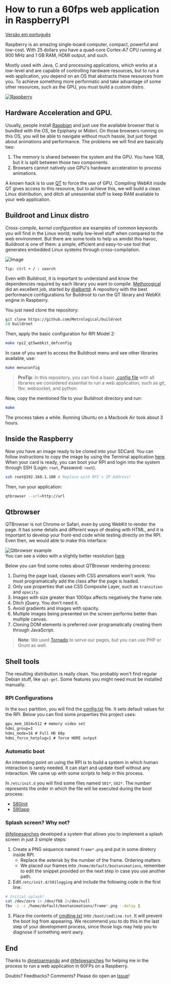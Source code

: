 # How to run a 60fps web application in RaspberryPI

[Versão em português](https://github.com/zehfernandes/rpi-webapplication/blob/master/README_pt.md)

Raspberry is an amazing single-board computer, compact, powerful and low-cost. With 25 dollars you have a quad-core Cortex-A7 CPU running at 900 MHz and 1 GB RAM, HDMI output, and such.

Mostly used with Java, C and processing applications, which works at a low-level and are capable of controlling hardware resources, but to run a web application, you depend on an OS that abstracts these resources from you. To achieve something more performatic and take advantage of some other resources, such as the GPU, you must build a custom distro.

[![Raspberry](https://dl.dropboxusercontent.com/u/8015936/D3/raspa.jpg)](https://dl.dropboxusercontent.com/u/8015936/D3/rasp.mp4)

## Hardware Acceleration and GPU.

Usually, people install [Raspbian](https://www.raspbian.org/) and just use the available browser that is bundled with the OS, be Epiphany or Midori. On those browsers running on this OS, you will be able to navigate without much hassle, but just forget about animations and performance. The problems we will find are basically two:

1. The memory is shared between the system and the GPU. You have 1GB, but it is split between those two components.
2. Browsers cannot natively use GPU's hardware acceleration to process animations.

A known hack is to use [QT](https://en.wikipedia.org/wiki/Qt_(software)) to force the use of GPU. Compiling WebKit inside QT gives access to this resource, but to achieve this, we will build a clean Linux distribution, and ditch all unessential stuff to keep RAM available to your web application.

## Buildroot and Linux distro

_Cross-compile_, _kernel configuration_ are examples of common keywords you will find in the Linux world; really low-level stuff when compared to the web environment. But there are some tools to help us amidst this havoc, Buildroot is one of them: a simple, efficient and easy-to-use tool that generates embedded Linux systems through cross-compilation.

![Image](http://cellux.github.io/articles/diy-linux-with-buildroot-part-1/buildroot.png)

```
Tip: ctrl + / : search
```

Even with Buildroot, it is important to understand and know the dependencies required by each library you want to compile.
[Methorogical](https://github.com/Metrological/buildroot) did an excellent job, started by [@albertd](https://github.com/albertd): A repository with the best performance configurations for Buildroot to run the QT library and WebKit engine in Raspberry.

You just need clone the repository:

```sh
git clone https://github.com/Metrological/buildroot
cd buildroot
```

Then, apply the basic configuration for RPI Model 2:

```sh
make rpi2_qt5webkit_defconfig
```

In case of you want to access the Buildroot menu and see other libraries available, use:

```sh
make menuconfig
```

> **ProTip**: In this repository, you can find a basic [.config file](https://github.com/zehfernandes/rpi-webapplication/blob/master/snippets/.config) with all libraries we considered essential to run a web application, such as git, fbv, websocket, and python.

Now, copy the mentioned file to your Buildroot directory and run:

```sh
make
```

The process takes a while. Running Ubuntu on a Macbook Air took about 3 hours.

## Inside the Raspberry

Now you have an image ready to be cloned into your SDCard. You can follow instructions to copy the image by using the Terminal application [here](https://github.com/Metrological/buildroot#deploying-on-a-raspberry-pi-2).
When your card is ready, you can boot your RPI and login into the system through SSH (Login: `root`, Password: `root`).

```sh
ssh root@192.168.1.100 # Replace with RPI's IP Address!
```

Then, run your application:

```sh
qtbrowser --url=http://url
```

## Qtbrowser

QTBrowser is not Chrome or Safari, even by using WebKit to render the page. It has some details and different ways of dealing with HTML, and it is important to develop your front-end code while testing directly on the RPI. Even then, we would able to make this interface:

![Qtbrowser example](https://dl.dropboxusercontent.com/u/262919/rpi-60fps-demo.gif)<br/>
You can see a video with a slightly better resolution [here](https://dl.dropboxusercontent.com/u/8015936/D3/rpi-interface.mp4)

Below you can find some notes about QTBrowser rendering process:

1. During the page load, classes with CSS animations won't work. You must programatically add the class after the page is loaded.
2. Only use properties that use CSS Composite Layer, such as `transition` and `opacity`.
3. Images with size greater than 1000px affects negatively the frame rate.
4. Ditch jQuery. You don't need it.
5. Avoid gradients and images with opacity.
6. Multiple images being presented on the screen performs better than multiple canvas.
7. Cloning DOM elements is preferred over programatically creating them through JavaScript.

> **Note**: We used [Tornado](http://www.tornadoweb.org/en/stable/) to serve our pages, but you can use PHP or Grunt as well.

## Shell tools

The resulting distribution is really clean. You probably won't find regular Debian stuff, like `apt-get`. Some features you might need must be installed manually.

### RPI Configurations

In the `boot` partition, you will find the [config.txt](https://github.com/zehfernandes/rpi-webapplication/blob/master/snippets/config.txt) file. It sets default values for the RPI. Below you can find some properties this project uses:

```txt
gpu_mem_1024=512 # memory video set
hdmi_group=1
hdmi_mode=16 # Full HD 60p
hdmi_force_hotplug=1 # force HDMI output
```

### Automatic boot

An interesting point on using the RPI is to build a system in which human interaction is rarely needed. It can start and update itself without any interaction. We came up with some scripts to help in this process.

In `/etc/init.d` you will find some files named `S01*`, `S02*`. The number represents the order in which the file will be executed during the boot process:

- [S80init](https://github.com/zehfernandes/rpi-webapplication/blob/master/snippets/S80init)
- [S90app](https://github.com/zehfernandes/rpi-webapplication/blob/master/snippets/S90apps)


### Splash screen? Why not?

[@felipesanches](https://github.com/felipesanches) developed a system that allows you to implement a splash screen in just 3 simple steps:

1. Create a PNG sequence named `frame*.png` and put in some diretory inside RPI.
    - Replace the asterisk by the number of the frame. Ordering matters
    - We placed our frames into `/home/default/bootanimations`, remember to edit the snippet provided on the next step in case you use another path.
2. Edit `/etc/init.d/S01logging` and include the following code in the first line:
```sh
# Initial splash!
cat /dev/zero 1> /dev/fb0 2>/dev/null
fbv -i -c /home/default/bootanimations/frame*.png --delay 1
```
3. Place the contents of [cmdline.txt](https://github.com/zehfernandes/rpi-webapplication/blob/master/snippets/cmdline.txt) into `/boot/cmdline.txt`. It will prevent the boot log from appearing. We recommend you to do this in the last step of your development process, since those logs may help you to diagnose if something went awry.

## End

Thanks to [@netoarmando](https://github.com/netoarmando) and [@felipesanches](https://github.com/felipesanches) for helping me in the process to run a web application in 60FPs on a Raspberry.

Doubts? Feedbacks? Comments? Please do open an [Issue](https://github.com/zehfernandes/rpi-webapplication/issues/new)!

